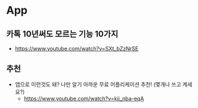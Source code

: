 # App

## 카톡 10년써도 모르는 기능 10가지
* https://www.youtube.com/watch?v=SXt_bZzNrSE

## 추천
* 앱으로 이런것도 돼? 나만 알기 아까운 무료 어플리케이션 추천! (몇개나 쓰고 계세요?)
  - https://www.youtube.com/watch?v=kjj_nba-eqA
  
